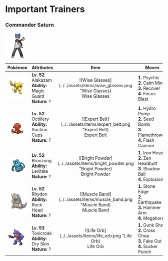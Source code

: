 # Important Trainers

### Commander Saturn

![Commander Saturn](../../assets/important_trainers/saturn.png)

| Pokémon | Attributes | Item | Moves |
|:-------:|------------|:----:|-------|
| ![Alakazam](../../assets/sprites/alakazam/front.gif) | **Lv. 52** Alakazam<br>**Ability:** Magic Guard<br>**Nature:** ? | ![Wise Glasses](../../assets/items/wise_glasses.png "Wise Glasses)<br><span class="tooltip" title="An item to be held by a Pokémon. It is a thick pair of glasses that slightly boosts the power of special moves.">Wise Glasses</span> | **1.** Psychic<br>**2.** Calm Mind<br>**3.** Recover<br>**4.** Focus Blast |
| ![Octillery](../../assets/sprites/octillery/front.gif) | **Lv. 52** Octillery<br>**Ability:** Suction Cups<br>**Nature:** ? | ![Expert Belt](../../assets/items/expert_belt.png "Expert Belt)<br><span class="tooltip" title="An item to be held by a Pokémon. It is a well-worn belt that slightly boosts the power of supereffective moves.">Expert Belt</span> | **1.** Hydro Pump<br>**2.** Seed Bomb<br>**3.** Flamethrower<br>**4.** Flash Cannon |
| ![Bronzong](../../assets/sprites/bronzong/front.gif) | **Lv. 52** Bronzong<br>**Ability:** Levitate<br>**Nature:** ? | ![Bright Powder](../../assets/items/bright_powder.png "Bright Powder)<br><span class="tooltip" title="An item to be held by a Pokémon. It casts a tricky glare that lowers the opponent’s accuracy.">Bright Powder</span> | **1.** Iron Head<br>**2.** Zen Headbutt<br>**3.** Shadow Ball<br>**4.** Explosion |
| ![Rhydon](../../assets/sprites/rhydon/front.gif) | **Lv. 52** Rhydon<br>**Ability:** Rock Head<br>**Nature:** ? | ![Muscle Band](../../assets/items/muscle_band.png "Muscle Band)<br><span class="tooltip" title="An item to be held by a Pokémon. It is a headband that slightly boosts the power of physical moves.">Muscle Band</span> | **1.** Stone Edge<br>**2.** Earthquake<br>**3.** Hammer Arm<br>**4.** Megahorn |
| ![Toxicroak](../../assets/sprites/toxicroak/front.gif) | **Lv. 53** Toxicroak<br>**Ability:** Dry Skin<br>**Nature:** ? | ![Life Orb](../../assets/items/life_orb.png "Life Orb)<br><span class="tooltip" title="An item to be held by a Pokémon. It boosts the power of moves, but at the cost of some HP on each hit.">Life Orb</span> | **1.** Gunk Shot<br>**2.** Cross Chop<br>**3.** Fake Out<br>**4.** Sucker Punch |



